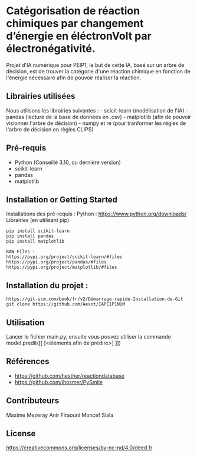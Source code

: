 # Catégorisation de réaction chimiques par changement d’énergie en éléctronVolt par électronégativité. 

Projet d'IA numérique pour PEIP1, le but de cette IA, basé sur un arbre de décision, est de trouver la catégorie d'une réaction chimique en fonction de l'énergie nécessaire afin de pouvoir réaliser la réaction.

## Librairies utilisées
Nous utilisons les librairies suivantes :
	- scicit-learn (modélisation de l'IA)
	- pandas (lecture de la base de données en .csv)
	- matplotlib (afin de pouvoir visionner l'arbre de décision)
	- numpy et re (pour tranformer les règles de l'arbre de décision en règles CLIPS)

## Pré-requis
- Python (Conseillé 3.10, ou dernière version)
- scikit-learn
- pandas
- matplotlib


## Installation or Getting Started

Installations des pré-requis :
Python : https://www.python.org/downloads/
Librairies (en utilisant pip)
	
	pip install scikit-learn
	pip install pandas
	pip install matplotlib

	RAW Files :
	https://pypi.org/project/scikit-learn/#files
	https://pypi.org/project/pandas/#files
	https://pypi.org/project/matplotlib/#files

## Installation du projet :

    https://git-scm.com/book/fr/v2/Démarrage-rapide-Installation-de-Git
    git clone https://github.com/Aexot/IAPEIP1NUM

## Utilisation 

Lancer le fichier main.py, ensuite vous pouvez utiliser la commande model.predit([[ [<éléments afin de prédire>] ]])
    
## Références

+ https://github.com/hesther/reactiondatabase
+ https://github.com/jhosmer/PySmile

## Contributeurs
Maxime Mezeray
Anir Firaouni
Moncef Siala 


## License

https://creativecommons.org/licenses/by-nc-nd/4.0/deed.fr
